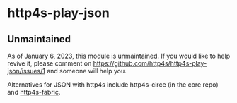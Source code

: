 # http4s-play-json

## Unmaintained

As of January 6, 2023, this module is unmaintained. If you would like to help revive it, please comment on https://github.com/http4s/http4s-play-json/issues/1 and someone will help you.

Alternatives for JSON with http4s include http4s-circe (in the core repo) and [http4s-fabric](https://github.com/http4s/http4s-fabric).
